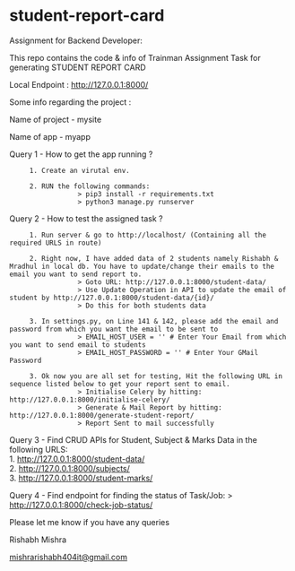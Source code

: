 # student-report-card
Assignment for Backend Developer:

This repo contains the code & info of Trainman Assignment Task for generating STUDENT REPORT CARD

Local Endpoint : http://127.0.0.1:8000/

Some info regarding the project :

Name of project - mysite

Name of app - myapp


Query 1 - How to get the app running ?

         1. Create an virutal env.
         
         2. RUN the following commands:
                     > pip3 install -r requirements.txt 
                     > python3 manage.py runserver


Query 2 - How to test the assigned task ?

         1. Run server & go to http://localhost/ (Containing all the required URLS in route)
         
         2. Right now, I have added data of 2 students namely Rishabh & Mradhul in local db. You have to update/change their emails to the email you want to send report to.  
                     > Goto URL: http://127.0.0.1:8000/student-data/
                     > Use Update Operation in API to update the email of student by http://127.0.0.1:8000/student-data/{id}/
                     > Do this for both students data        
         
         3. In settings.py, on Line 141 & 142, please add the email and password from which you want the email to be sent to
                     > EMAIL_HOST_USER = '' # Enter Your Email from which you want to send email to students
                     > EMAIL_HOST_PASSWORD = '' # Enter Your GMail Password
                     
         3. Ok now you are all set for testing, Hit the following URL in sequence listed below to get your report sent to email.
                     > Initialise Celery by hitting: http://127.0.0.1:8000/initialise-celery/
                     > Generate & Mail Report by hitting: http://127.0.0.1:8000/generate-student-report/
                     > Report Sent to mail successfully
                     
Query 3 - Find CRUD APIs for Student, Subject & Marks Data in the following URLS:                   
         1. http://127.0.0.1:8000/student-data/         
         2. http://127.0.0.1:8000/subjects/      
         3. http://127.0.0.1:8000/student-marks/

Query 4 - Find endpoint for finding the status of Task/Job:
         > http://127.0.0.1:8000/check-job-status/
                     
Please let me know if you have any queries 

Rishabh Mishra

mishrarishabh404it@gmail.com
